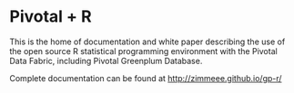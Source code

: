 Pivotal + R
==============
This is the home of documentation and white paper describing the use of the open source R statistical programming environment with the Pivotal Data Fabric, including Pivotal Greenplum Database. 

Complete documentation can be found at http://zimmeee.github.io/gp-r/
